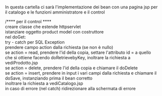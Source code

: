 In questa cartella ci sarà l'implementazione dei bean con una pagina jsp per il catalogo e le funzioni amministratore e il control

/**** per il control **** \
creare classe che estende httpservlet <br/>
istanziare oggetto product model con costruttore <br/>
  nel doGet: <br/>
  try - catch per SQL Exception <br/>
    prendere campo action dalla richiesta (se non è nullo) <br/>
      se action = read, prendere l'id della copia, settare l'attributo id = a quello che si ottiene facendo doRetrievebyKey, inoltrare la richiesta a vediProdotto.jsp <br/>
      se action = delete, prendere l'id della copia e chiamare il doDelete <br/>
      se action = insert, prendere in input i vari campi dalla richiesta e chiamare il doSave, instanziando prima il bean corretto <br/>
    inoltrare la richiesta a vediCatalogo.jsp <br/>
    in caso di errore (nel catch) ridirezionare alla schermata di errore <br/>
